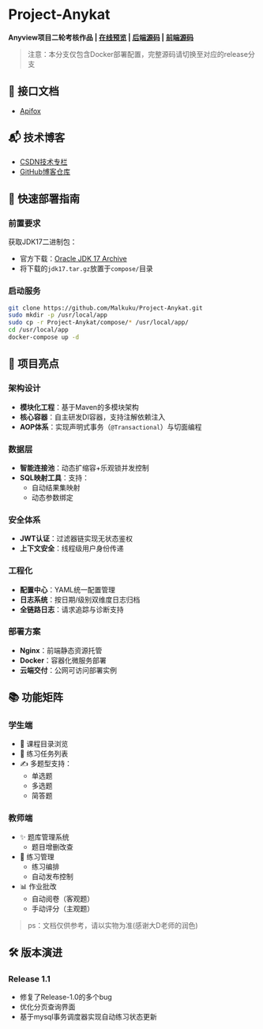 # Project-Anykat

**Anyview项目二轮考核作品 | [在线预览](http://8.138.29.57) | [后端源码](https://github.com/Malkuku/Project-Anykat/tree/release-1.1) | [前端源码](https://github.com/Malkuku/Project-Anykat/tree/vue-release-1.1)**

> 注意：本分支仅包含Docker部署配置，完整源码请切换至对应的release分支

## 🔖 接口文档
- [Apifox](https://apifox.com/apidoc/shared-12f2d07c-745b-473f-944f-e9db20e986d1)

## 📬 技术博客
- [CSDN技术专栏](https://blog.csdn.net/2301_79760424)
- [GitHub博客仓库](https://github.com/Malkuku/MyBlog)


## 🚀 快速部署指南

### 前置要求
获取JDK17二进制包：
   - 官方下载：[Oracle JDK 17 Archive](https://www.oracle.com/java/technologies/javase/jdk17-archive-downloads.html)
   - 将下载的`jdk17.tar.gz`放置于`compose/`目录

### 启动服务
```bash
git clone https://github.com/Malkuku/Project-Anykat.git
sudo mkdir -p /usr/local/app
sudo cp -r Project-Anykat/compose/* /usr/local/app/
cd /usr/local/app
docker-compose up -d
```

## 🌟 项目亮点

### 架构设计
- **模块化工程**：基于Maven的多模块架构
- **核心容器**：自主研发DI容器，支持注解依赖注入
- **AOP体系**：实现声明式事务（`@Transactional`）与切面编程

### 数据层
- **智能连接池**：动态扩缩容+乐观锁并发控制
- **SQL映射工具**：支持：
    - 自动结果集映射
    - 动态参数绑定

### 安全体系
- **JWT认证**：过滤器链实现无状态鉴权
- **上下文安全**：线程级用户身份传递

### 工程化
- **配置中心**：YAML统一配置管理
- **日志系统**：按日期/级别双维度日志归档
- **全链路日志**：请求追踪与诊断支持

### 部署方案
- **Nginx**：前端静态资源托管
- **Docker**：容器化微服务部署
- **云端交付**：公网可访问部署实例

## 📚 功能矩阵

### 学生端
- 📖 课程目录浏览
- 📝 练习任务列表
- ✍️ 多题型支持：
    - 单选题
    - 多选题
    - 简答题

### 教师端
- ✨ 题库管理系统
    - 题目增删改查
- 🎯 练习管理
    - 练习编排
    - 自动发布控制
- 📊 作业批改
    - 自动阅卷（客观题）
    - 手动评分（主观题）
      
>ps：文档仅供参考，请以实物为准(感谢大D老师的润色)

## 🛠️ 版本演进

### Release 1.1
- 修复了Release-1.0的多个bug
- 优化分页查询界面
- 基于mysql事务调度器实现自动练习状态更新

